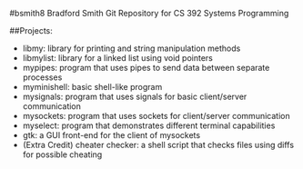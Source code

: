 #bsmith8
Bradford Smith
Git Repository for CS 392 Systems Programming

##Projects:
- libmy: library for printing and string manipulation methods
- libmylist: library for a linked list using void pointers
- mypipes: program that uses pipes to send data between separate processes
- myminishell: basic shell-like program
- mysignals: program that uses signals for basic client/server communication
- mysockets: program that uses sockets for client/server communication
- myselect: program that demonstrates different terminal capabilities
- gtk: a GUI front-end for the client of mysockets
- (Extra Credit) cheater checker: a shell script that checks files using diffs for possible cheating
